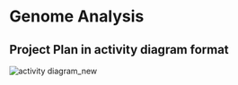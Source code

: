 # Genome Analysis 

## Project Plan in activity diagram format

![activity diagram_new](https://user-images.githubusercontent.com/10686927/40007959-a43c58de-578d-11e8-9e8f-2d1f1c625701.png)

